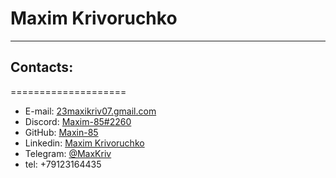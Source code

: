 # Maxim Krivoruchko
********************
## Contacts:
====================
* E-mail: [23maxikriv07.gmail.com](https://mail.google.com/mail)
* Discord: [Maxim-85#2260](https://discord.com/channels/@me)
* GitHub: [Maxin-85](https://github.com/Maxim-85)
* Linkedin: [Maxim Krivoruchko](https://www.linkedin.com/in/maxim-krivoruchko/)
* Telegram: [@MaxKriv](https://web.telegram.org/k/)
* tel: +79123164435
